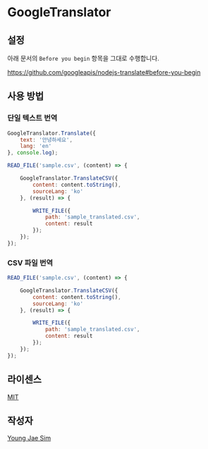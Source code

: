 # GoogleTranslator

## 설정
아래 문서의 `Before you begin` 항목을 그대로 수행합니다.

https://github.com/googleapis/nodejs-translate#before-you-begin

## 사용 방법

### 단일 텍스트 번역
```js
GoogleTranslator.Translate({
	text: '안녕하세요',
	lang: 'en'
}, console.log);

READ_FILE('sample.csv', (content) => {

	GoogleTranslator.TranslateCSV({
		content: content.toString(),
		sourceLang: 'ko'
	}, (result) => {

		WRITE_FILE({
			path: 'sample_translated.csv',
			content: result
		});
	});
});
```

### CSV 파일 번역
```js
READ_FILE('sample.csv', (content) => {

	GoogleTranslator.TranslateCSV({
		content: content.toString(),
		sourceLang: 'ko'
	}, (result) => {

		WRITE_FILE({
			path: 'sample_translated.csv',
			content: result
		});
	});
});
```

## 라이센스
[MIT](LICENSE)

## 작성자
[Young Jae Sim](https://github.com/Hanul)